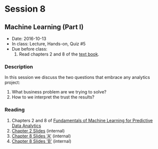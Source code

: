 # Session 8
## Machine Learning (Part I)
- Date: 2016-10-13
- In class: Lecture, Hands-on, Quiz #5
- Due before class:
    1. Read chapters 2 and 8 of the [text book](https://mitpress.mit.edu/books/fundamentals-machine-learning-predictive-data-analytics).

### Description
In this session we discuss the two questions that embrace any analytics project:
1. What business problem are we trying to solve?
2. How to we interpret the trust the results?

### Reading
1. Chapters 2 and 8 of [Fundamentals of Machine Learning for Predictive Data Analytics](https://mitpress.mit.edu/books/fundamentals-machine-learning-predictive-data-analytics)
2. [Chapter 2 Slides](http://131.96.197.204/~pmolnar/mlbook/BookSlides_2_Data_to_Insights_to_Decisions.pdf) (internal)
3. [Chapter 8 Slides 'A'](http://131.96.197.204/~pmolnar/mlbook/BookSlides_8A_Evaluation.pdf) (internal)
3. [Chapter 8 Slides 'B'](http://131.96.197.204/~pmolnar/mlbook/BookSlides_8B_Evaluation.pdf) (internal)
